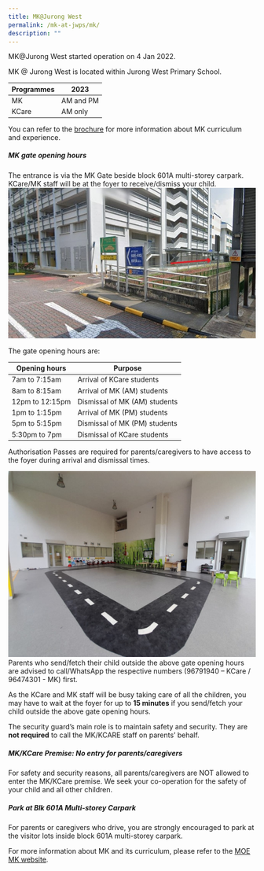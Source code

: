 ```yaml
---
title: MK@Jurong West
permalink: /mk-at-jwps/mk/
description: ""
---
```

MK@Jurong West started operation on 4 Jan 2022.

MK @ Jurong West is located within Jurong West Primary School. 

| Programmes | 2023 | 
| -------- |  -------- | 
| MK     |  AM and PM     |
| KCare | AM only |

You can refer to the [brochure](/files/MK/MOE%20Brochure%20English%202022.pdf) for more information about MK curriculum and experience.
		
##### MK gate opening hours

The entrance is via the MK Gate beside block 601A multi-storey carpark. KCare/MK staff will be at the foyer to receive/dismiss your child.
<br>
![MK Entrance](/images/MK/mk%20entrance1.jpg)
<br>

The gate opening hours are:

| Opening hours | Purpose |
| -------- | -------- |
| 7am to 7:15am     | Arrival of KCare students     |
| 8am to 8:15am | Arrival of MK (AM) students |
| 12pm to 12:15pm | Dismissal of MK (AM) students |
| 1pm to 1:15pm | Arrival of MK (PM) students |
| 5pm to 5:15pm | Dismissal of MK (PM) students |
| 5:30pm to 7pm | Dismissal of KCare students |

Authorisation Passes are required for parents/caregivers to have access to the  foyer during arrival and dismissal times.<br>

![](/images/MK/Waiting%20area.jpeg)
<br>
Parents who send/fetch their child outside the above gate opening hours are advised to call/WhatsApp the respective numbers (96791940 – KCare / 96474301 - MK) first.<br>

As the KCare and MK staff will be busy taking care of all the children, you may have to wait at the foyer for up to **15 minutes** if you send/fetch your child outside the above gate opening hours.

The security guard’s main role is to maintain safety and security. They are **not required** to call the MK/KCARE staff on parents’ behalf.

##### MK/KCare Premise: No entry for parents/caregivers

For safety and security reasons, all parents/caregivers are NOT allowed to enter the MK/KCare premise. We seek your co-operation for the safety of your child and all other children.

##### Park at Blk 601A Multi-storey Carpark

For parents or caregivers who drive, you are strongly encouraged to park at the visitor lots inside block 601A multi-storey carpark. 


		
For more information about MK and its curriculum, please refer to the [MOE MK website](https://moe.gov.sg/preschool/moe-kindergarten/).